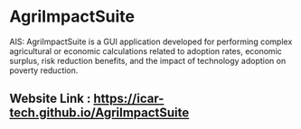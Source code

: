 # AgriImpactSuite
AIS: AgriImpactSuite is a GUI application developed for performing complex agricultural or economic calculations related to adoption rates, economic surplus, risk reduction benefits, and the impact of technology adoption on poverty reduction.

## Website Link : https://icar-tech.github.io/AgriImpactSuite
